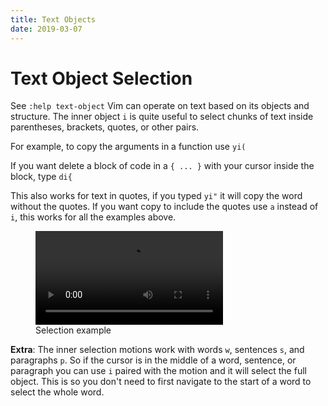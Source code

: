 ```yaml
---
title: Text Objects
date: 2019-03-07
---
```


# Text Object Selection

<span class="sidenote">See `:help text-object`</span>
Vim can operate on text based on its objects and structure. The inner object `i` is quite useful to select chunks of text inside parentheses, brackets, quotes, or other pairs.

For example, to copy the arguments in a function use `yi(`

If you want delete a block of code in a `{ ... }` with your cursor inside the block, type `di{`

This also works for text in quotes, if you typed `yi"` it will copy the word without the quotes. If you want copy to include the quotes use `a` instead of `i`, this works for all the examples above.

<figure class="wp-block-video"><video controls src="https://mkaz.blog/wp-content/uploads/2019/03/vim-selection.mp4"></video><figcaption>Selection example</figcaption></figure>

<strong>Extra</strong>: The inner selection motions work with words `w`, sentences `s`, and paragraphs `p`. So if the cursor is in the middle of a word, sentence, or paragraph you can use `i` paired with the motion and it will select the full object. This is so you don't need to first navigate to the start of a word to select the whole word.
